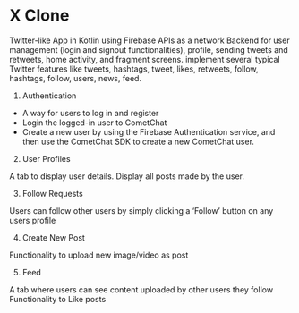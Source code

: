 # X Clone

Twitter-like App in Kotlin using Firebase APIs as a network Backend for user management (login and signout functionalities), profile, sending tweets and retweets, home activity, and fragment screens. 
implement several typical Twitter features like tweets, hashtags, tweet, likes, retweets, follow, hashtags, follow, users, news, feed.

1. Authentication
- A way for users to log in and register
- Login the logged-in user to CometChat
- Create a new user by using the Firebase Authentication service, and then use the CometChat SDK to create a new CometChat user.


2. User Profiles

A tab to display user details.
Display all posts made by the user.

3. Follow Requests

Users can follow other users by simply clicking a ‘Follow’ button on any users profile

4. Create New Post

Functionality to upload new image/video as post

5. Feed

A tab where users can see content uploaded by other users they follow
Functionality to Like posts
